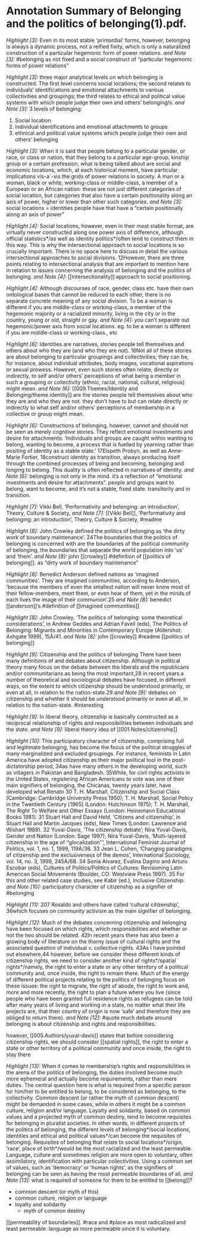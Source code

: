 # Annotation Summary of Belonging and the politics of belonging(1).pdf.
 *Highlight [3]:* Even in its most stable ‘primordial’ forms, however, belonging is always a dynamic process, not a reified fixity, which is only a naturalized construction of a particular hegemonic form of power relations.
 *and Note [3]:* #belonging as not fixed and a social construct of “particular hegemonic forms of power relations”

 *Highlight [3]:* three major analytical levels on which belonging is constructed. The first level concerns social locations; the second relates to individuals’ identifications and emotional attachments to various collectivities and groupings; the third relates to ethical and political value systems with which people judge their own and others’ belonging/s.
 *and Note [3]:* 3 levels of belonging:
1. Social location
2. individual identifications and emotional attachments to groups
3. ethnical and political value systems which people judge their own and others’ belonging

 *Highlight [3]:* When it is said that people belong to a particular gender, or race, or class or nation, that they belong to a particular age-group, kinship group or a certain profession, what is being talked about are social and economic locations, which, at each historical moment, have particular implications vis-a`-vis the grids of power relations in society. A man or a woman, black or white, working-class or middle-class, a member of a European or an African nation: these are not just different categories of social location, but categories that also have a certain positionality along an axis of power, higher or lower than other such categories.
 *and Note [3]:* social locations = identities people have that have a “certain positionally along an axis of power”

 *Highlight [4]:* Social locations, however, even in their most stable format, are virtually never constructed along one power axis of difference, although official statistics*/as well as identity politics*/often tend to construct them in this way. This is why the intersectional approach to social locations is so crucially important. There is no space here to discuss in detail the various intersectional approaches to social divisions. 12However, there are three points relating to intersectional analysis that are important to mention here in relation to issues concerning the analysis of belonging and the politics of belonging.
 *and Note [4]:* [[intersectionality]] approach to social positioning.

 *Highlight [4]:* Although discourses of race, gender, class etc. have their own ontological bases that cannot be reduced to each other, there is no separate concrete meaning of any social division. To be a woman is different if you are middle-class or working-class, a member of the hegemonic majority or a racialized minority, living in the city or in the country, young or old, straight or gay.
 *and Note [4]:* you can’t separate out hegemonic/power axis from social locations. eg. to be a woman is different if you are middle-class or working-class., etc

 *Highlight [6]:* Identities are narratives, stories people tell themselves and others about who they are (and who they are not). 16Not all of these stories are about belonging to particular groupings and collectivities; they can be, for instance, about individual attributes, body images, vocational aspirations or sexual prowess. However, even such stories often relate, directly or indirectly, to self and/or others’ perceptions of what being a member in such a grouping or collectivity (ethnic, racial, national, cultural, religious) might mean.
 *and Note [6]:* [[009.Themes/Identity and Belonging/theme.identity]] are the stories people tell themselves about who they are and who they are not. they don’t have to but can relate directly or indirectly to what self and/or others’ perceptions of membership in a collective or group might mean.

 *Highlight [6]:* Constructions of belonging, however, cannot and should not be seen as merely cognitive stories. They reflect emotional investments and desire for attachments: ‘Individuals and groups are caught within wanting to belong, wanting to become, a process that is fuelled by yearning rather than positing of identity as a stable state.’ 17Elspeth Probyn, as well as Anne-Marie Fortier, 18construct identity as transition, always producing itself through the combined processes of being and becoming, belonging and longing to belong. This duality is often reflected in narratives of identity.
 *and Note [6]:* belonging is not only in the mind. it’s a reflection of “emotional investments and desire for attachments”. people and groups want to belong, want to become, and it’s not a stable, fixed state. transitorily and in transition. 

 *Highlight [7]:* Vikki Bell, ‘Performativity and belonging: an introduction’, Theory, Culture & Society,
 *and Note [7]:* [[Vikki Bell]], ‘Performativity and belonging: an introduction’, Theory, Culture & Society, #readme

 *Highlight [8]:* John Crowley defined the politics of belonging as ‘the dirty work of boundary maintenance’. 24The boundaries that the politics of belonging is concerned with are the boundaries of the political community of belonging, the boundaries that separate the world population into ‘us’ and ‘them’.
 *and Note [8]:* john [[crowley]] #definition of [[politics of belonging]]. as “dirty work of boundary maintenance”

 *Highlight [8]:* Benedict Anderson defined nations as ‘imagined communities’. They are imagined communities, according to Anderson, ‘because the members of even the smallest nation will never know most of their fellow-members, meet them, or even hear of them, yet in the minds of each lives the image of their communion’.25
 *and Note [8]:* benedict [[anderson]]’s #definition of [[imagined communities]]

 *Highlight [8]:* John Crowley, ‘The politics of belonging: some theoretical considerations’, in Andrew Geddes and Adrian Favell (eds), The Politics of Belonging: Migrants and Minorities in Contemporary Europe (Aldershot: Ashgate 1999), 15Á/41.
 *and Note [8]:* john [[crowley]] #readme [[politics of belonging]]

 *Highlight [9]:* Citizenship and the politics of belonging There have been many definitions of and debates about citizenship. Although in political theory many focus on the debate between the liberals and the republicans and/or communitarians as being the most important,28 in recent years a number of theoretical and sociological debates have focused, in different ways, on the extent to which citizenship should be understood primarily, or even at all, in relation to the nation-state.29
 *and Note [9]:* debates on citizenship and whether it should be understood primarily or even at all, in relation to the nation-state. #interesting

 *Highlight [9]:* In liberal theory, citizenship is basically constructed as a reciprocal relationship of rights and responsibilities between individuals and the state.
 *and Note [9]:* liberal theory idea of [[001.Notes/citizenship]]

 *Highlight [10]:* This participatory character of citizenship, comprising full and legitimate belonging, has become the focus of the political struggles of many marginalized and excluded groupings. For instance, feminists in Latin America have adopted citizenship as their major political tool in the post-dictatorship period, 34as have many others in the developing world, such as villagers in Pakistan and Bangladesh. 35While, for civil rights activists in the United States, registering African Americans to vote was one of their main signifiers of belonging, the Chicanas, twenty years later, have developed what Renato 30 T. H. Marshall, Citizenship and Social Class (Cambridge: Cambridge University Press 1950); T. H. Marshall, Social Policy in the Twentieth Century [1965] (London: Hutchinson 1975); T. H. Marshall, The Right To Welfare and Other Essays (London: Heinemann Educational Books 1981). 31 Stuart Hall and David Held, ‘Citizens and citizenship’, in Stuart Hall and Martin Jacques (eds), New Times (London: Lawrence and Wishart 1989). 32 Yuval-Davis, ‘The citizenship debate’; Nira Yuval-Davis, Gender and Nation (London: Sage 1997); Nira Yuval-Davis, ‘Multi-layered citizenship in the age of ‘‘glocalization’’’, International Feminist Journal of Politics, vol. 1, no. 1, 1999, 119Á/36. 33 Jean L. Cohen, ‘Changing paradigms of citizenship and the exclusiveness of the demos’, International Sociology, vol. 14, no. 3, 1999, 245Á/68. 34 Sonia Alvarez, Evalina Dagino and Arturo Escobar (eds), Cultures of Politics/Politics of Cultures: Revisioning Latin American Social Movements (Boulder, CO: Westview Press 1997). 35 For this and other related case studies, see Kabir (ed.), Inclusive Citizenship.
 *and Note [10]:* participatory character of citizenship as a signifier of #belonging

 *Highlight [11]:* 207 Rosaldo and others have called ‘cultural citizenship’, 36which focuses on community activism as the main signifier of belonging.

 *Highlight [12]:* Much of the debates concerning citizenship and belonging have been focused on which rights, which responsibilities and whether or not the two should be related. 42In recent years there has also been a growing body of literature on the thorny issue of cultural rights and the associated question of individual v. collective rights. 43As I have pointed out elsewhere,44 however, before we consider these different kinds of citizenship rights, we need to consider another kind of rights*/spatial rights*/namely, the right to enter a state or any other territory of a political community and, once inside, the right to remain there. Much of the energy of different political projects relating to the politics of belonging focus on these issues: the right to migrate, the right of abode, the right to work and, more and more recently, the right to plan a future where you live (since people who have been granted full residence rights as refugees can be told after many years of living and working in a state, no matter what their life projects are, that their country of origin is now ‘safe’ and therefore they are obliged to return there).
 *and Note [12]:* #quote
much debate around belonging is about citizenship and rights and responsibilities. 

however, [[005.Authors/yuval-davis]] states that before considering citizenship rights, we should consider [[spatial rights]], the right to enter a state or other territory of a political community and once inside, the right to stay there 

 *Highlight [13]:* When it comes to membership’s rights and responsibilities in the arena of the politics of belonging, the duties involved become much more ephemeral and actually become requirements, rather than mere duties. The central question here is what is required from a specific person for him/her to be entitled to belong, to be considered as belonging, to the collectivity. Common descent (or rather the myth of common descent) might be demanded in some cases, while in others it might be a common culture, religion and/or language. Loyalty and solidarity, based on common values and a projected myth of common destiny, tend to become requisites for belonging in pluralist societies. In other words, in different projects of the politics of belonging, the different levels of belonging*/social locations, identities and ethical and political values*/can become the requisites of belonging. Requisites of belonging that relate to social locations*/origin, ‘race’, place of birth*/would be the most racialized and the least permeable. Language, culture and sometimes religion are more open to voluntary, often assimilatory, identification with particular collectivities. Using a common set of values, such as ‘democracy’ or ‘human rights’, as the signifiers of belonging can be seen as having the most permeable boundaries of all.
 *and Note [13]:* what is required of someone for them to be entitled to [[belong]]? 

- common descent (or myth of this)
- common culture, religion or language
- loyalty and solidarity
	- myth of common destiny

[[permeability of boundaries]]. #race and #place as most radicalized and least permeable. language as more permeable since it is voluntary.  

